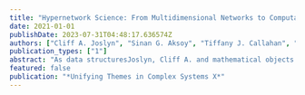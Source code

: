 ```yaml
---
title: "Hypernetwork Science: From Multidimensional Networks to Computational Topology"
date: 2021-01-01
publishDate: 2023-07-31T04:48:17.636574Z
authors: ["Cliff A. Joslyn", "Sinan G. Aksoy", "Tiffany J. Callahan", "Lawrence E. Hunter", "Brett Jefferson", "Brenda Praggastis", "Emilie Purvine", "Ignacio J. Tripodi"]
publication_types: ["1"]
abstract: "As data structuresJoslyn, Cliff A. and mathematical objects used for complex systems modeling,Aksoy, Sinan G. hypergraphs sit nicely poised between on the one hand the world of network models,Callahan, Tiffany J. and on the other that of higher-order mathematical abstractions from algebra,Hunter, Lawrence E. lattice theory, and topology.Jefferson, Brett They are able to represent complex systems interactions more faithfully than graphs and networks,Praggastis, Brenda while also being some of the simplest classes of systems representing topological structures as collections of multidimensional objects connected in a particular pattern.Purvine, Emilie In this paper we discuss the role of (undirected) hypergraphs in the science of complex networks,Tripodi, Ignacio J. and provide a mathematical overview of the core concepts needed for hypernetwork modeling, including duality and the relationship to bicolored graphs, quantitative adjacency and incidence, the nature of walks in hypergraphs, and available topological relationships and properties. We close with a brief discussion of two example applications: biomedical databases for disease analysis, and domain-name system (DNS) analysis of cyber data."
featured: false
publication: "*Unifying Themes in Complex Systems X*"
---
```


